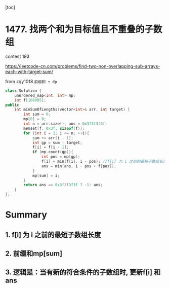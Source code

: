 [toc]

# 1477. 找两个和为目标值且不重叠的子数组

contest 193

https://leetcode-cn.com/problems/find-two-non-overlapping-sub-arrays-each-with-target-sum/

from zqy1018 `前缀和 + dp`

```c++
class Solution {
    unordered_map<int, int> mp;
    int f[100005];
public:
    int minSumOfLengths(vector<int>& arr, int target) {
        int sum = 0;
        mp[0] = 0;
        int n = arr.size(), ans = 0x3f3f3f3f;
        memset(f, 0x3f, sizeof(f));
        for (int i = 1; i <= n; ++i){
            sum += arr[i - 1];
            int gp = sum - target;
            f[i] = f[i - 1];
            if (mp.count(gp)){
                int pos = mp[gp];
                f[i] = min(f[i], i - pos); //f[i] 为 i 之前的最短子数组长度
                ans = min(ans, i - pos + f[pos]);
            }
            mp[sum] = i;
        }
        return ans == 0x3f3f3f3f ? -1: ans;
    }
};
```

# Summary

## 1. f[i] 为 i 之前的最短子数组长度

## 2. 前缀和mp[sum]

## 3. 逻辑是：当有新的符合条件的子数组时, 更新f[i]  和  ans